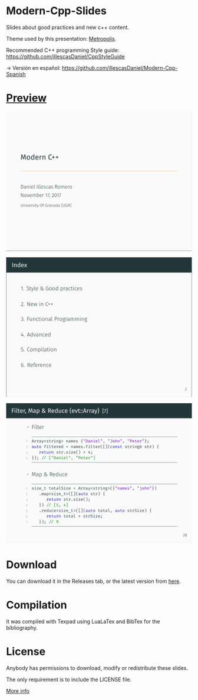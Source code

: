 # Modern-Cpp-Slides

Slides about good practices and new c++ content.

Theme used by this presentation: [Metropolis](https://github.com/matze/mtheme).

Recommended C++ programming Style guide: https://github.com/illescasDaniel/CppStyleGuide

-> Versión en español: https://github.com/illescasDaniel/Modern-Cpp-Spanish

# [Preview](slides.pdf)

![Title](screenshots/title.png)

![Index](screenshots/index.png)

![Ejemplo. Map & Reduce](screenshots/map&reduce.png)

# Download

You can download it in the Releases tab, or the latest version from [here](https://github.com/illescasDaniel/Modern-Cpp-Slides/raw/master/slides.pdf).

# Compilation

It was compiled with Texpad using LuaLaTex and BibTex for the bibliography.

# License

Anybody has permissions to download, modify or redistribute these slides.

The only requirement is to include the LICENSE file.

[More info](LICENSE)